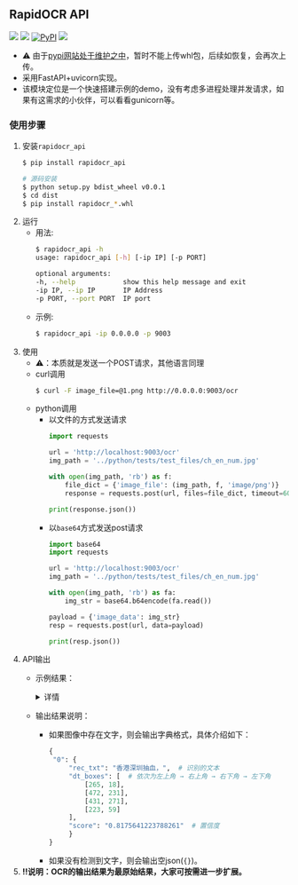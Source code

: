 ## RapidOCR API

<p>
    <a href=""><img src="https://img.shields.io/badge/Python->=3.7,<=3.10-aff.svg"></a>
    <a href=""><img src="https://img.shields.io/badge/OS-Linux%2C%20Win%2C%20Mac-pink.svg"></a>
    <a href="https://pypi.org/project/rapidocr-api/"><img alt="PyPI" src="https://img.shields.io/pypi/v/rapidocr-api"></a>
    <a href="https://pepy.tech/project/rapidocr_api"><img src="https://static.pepy.tech/personalized-badge/rapidocr_api?period=total&units=abbreviation&left_color=grey&right_color=blue&left_text=Downloads"></a>
</p>

- ⚠️ 由于[pypi网站处于维护之中](https://status.python.org/)，暂时不能上传whl包，后续如恢复，会再次上传。
- 采用FastAPI+uvicorn实现。
- 该模块定位是一个快速搭建示例的demo，没有考虑多进程处理并发请求，如果有这需求的小伙伴，可以看看gunicorn等。

### 使用步骤
1. 安装`rapidocr_api`
   ```bash
   $ pip install rapidocr_api

   # 源码安装
   $ python setup.py bdist_wheel v0.0.1
   $ cd dist
   $ pip install rapidocr_*.whl
   ```
2. 运行
   - 用法:
       ```bash
       $ rapidocr_api -h
       usage: rapidocr_api [-h] [-ip IP] [-p PORT]

       optional arguments:
       -h, --help            show this help message and exit
       -ip IP, --ip IP       IP Address
       -p PORT, --port PORT  IP port
       ```
   - 示例:
       ```bash
       $ rapidocr_api -ip 0.0.0.0 -p 9003
       ```
3. 使用
    - ⚠️：本质就是发送一个POST请求，其他语言同理
    - curl调用
        ```bash
        $ curl -F image_file=@1.png http://0.0.0.0:9003/ocr
        ```
    - python调用
      - 以文件的方式发送请求
          ```python
          import requests

          url = 'http://localhost:9003/ocr'
          img_path = '../python/tests/test_files/ch_en_num.jpg'

          with open(img_path, 'rb') as f:
              file_dict = {'image_file': (img_path, f, 'image/png')}
              response = requests.post(url, files=file_dict, timeout=60)

          print(response.json())
          ```
      - 以`base64`方式发送post请求
          ```python
          import base64
          import requests

          url = 'http://localhost:9003/ocr'
          img_path = '../python/tests/test_files/ch_en_num.jpg'

          with open(img_path, 'rb') as fa:
              img_str = base64.b64encode(fa.read())

          payload = {'image_data': img_str}
          resp = requests.post(url, data=payload)

          print(resp.json())
          ```
4. API输出
   - 示例结果：
        <details>
        <summary>详情</summary>

       ```json
        {
            "0": {
                "rec_txt": "8月26日！",
                "dt_boxes": [
                    [333.0, 72.0],
                    [545.0, 40.0],
                    [552.0, 90.0],
                    [341.0, 122.0]
                ],
                "score": "0.7342076812471662"
            },
            "1": {
                "rec_txt": "澳洲名校招生信息",
                "dt_boxes": [
                    [266.0, 163.0],
                    [612.0, 116.0],
                    [619.0, 163.0],
                    [272.0, 210.0]
                ],
                "score": "0.8261737492349412"
            },
            "2": {
                "rec_txt": "解读！！",
                "dt_boxes": [
                    [341.0, 187.0],
                    [595.0, 179.0],
                    [598.0, 288.0],
                    [344.0, 296.0]
                ],
                "score": "0.6152311325073242"
            },
            "3": {
                "rec_txt": "Rules...",
                "dt_boxes": [
                    [446.0, 321.0],
                    [560.0, 326.0],
                    [559.0, 352.0],
                    [445.0, 347.0]
                ],
                "score": "0.8704230123096042"
            }
        }
       ```
       </details>

   - 输出结果说明：
     - 如果图像中存在文字，则会输出字典格式，具体介绍如下：
       ```python
       {
        "0": {
            "rec_txt": "香港深圳抽血，",  # 识别的文本
            "dt_boxes": [  # 依次为左上角 → 右上角 → 右下角 → 左下角
                [265, 18],
                [472, 231],
                [431, 271],
                [223, 59]
            ],
            "score": "0.8175641223788261"  # 置信度
            }
       }
       ```
     - 如果没有检测到文字，则会输出空json(`{}`)。
5. **!!说明：OCR的输出结果为最原始结果，大家可按需进一步扩展。**
